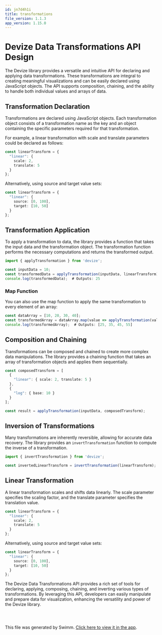 ```yaml
---
id: jn7d4h1i
title: transformations
file_version: 1.1.3
app_version: 1.15.0
---
```


# Devize Data Transformations API Design

The Devize library provides a versatile and intuitive API for declaring and applying data transformations. These transformations are integral to creating meaningful visualizations and can be easily declared using JavaScript objects. The API supports composition, chaining, and the ability to handle both individual values and arrays of data.

## Transformation Declaration

Transformations are declared using JavaScript objects. Each transformation object consists of a transformation name as the key and an object containing the specific parameters required for that transformation.

For example, a linear transformation with scale and translate parameters could be declared as follows:

```typescript
const linearTransform = {
  "linear": {
    scale: 2,
    translate: 5
  }
};
```

Alternatively, using source and target value sets:

```typescript
const linearTransform = {
  "linear": {
    source: [0, 100],
    target: [10, 50]
  }
};
```

## Transformation Application

To apply a transformation to data, the library provides a function that takes the input data and the transformation object. The transformation function performs the necessary computations and returns the transformed output.

```typescript
import { applyTransformation } from 'devize';

const inputData = 10;
const transformedData = applyTransformation(inputData, linearTransform);
console.log(transformedData);  # Outputs: 25
```

### Map Function

You can also use the map function to apply the same transformation to every element of an array:

```typescript
const dataArray = [10, 20, 30, 40];
const transformedArray = dataArray.map(value => applyTransformation(value, linearTransform));
console.log(transformedArray);  # Outputs: [25, 35, 45, 55]
```

## Composition and Chaining

Transformations can be composed and chained to create more complex data manipulations. The library provides a chaining function that takes an array of transformation objects and applies them sequentially.

```typescript
const composedTransform = [
  {
    "linear": { scale: 2, translate: 5 }
  },
  {
    "log": { base: 10 }
  }
];

const result = applyTransformation(inputData, composedTransform);
```

## Inversion of Transformations

Many transformations are inherently reversible, allowing for accurate data recovery. The library provides an `invertTransformation` function to compute the inverse of a transformation.

```typescript
import { invertTransformation } from 'devize';

const invertedLinearTransform = invertTransformation(linearTransform);
```

## Linear Transformation

A linear transformation scales and shifts data linearly. The scale parameter specifies the scaling factor, and the translate parameter specifies the translation value.

```typescript
const linearTransform = {
  "linear": {
    scale: 2,
    translate: 5
  }
};
```

Alternatively, using source and target value sets:

```typescript
const linearTransform = {
  "linear": {
    source: [0, 100],
    target: [10, 50]
  }
};
```

The Devize Data Transformations API provides a rich set of tools for declaring, applying, composing, chaining, and inverting various types of transformations. By leveraging this API, developers can easily manipulate and prepare data for visualization, enhancing the versatility and power of the Devize library.

```
```

<br/>

This file was generated by Swimm. [Click here to view it in the app](https://app.swimm.io/repos/Z2l0aHViJTNBJTNBZGV2aXplJTNBJTNBZGxhbGliZXJ0ZQ==/docs/jn7d4h1i).
